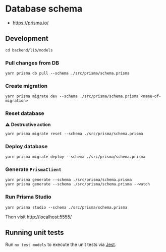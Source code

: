 # Database schema

- <https://prisma.io/>

## Development

```shell
cd backend/lib/models
```

### Pull changes from DB

```shell
yarn prisma db pull --schema ./src/prisma/schema.prisma
```

### Create migration

```shell
yarn prisma migrate dev --schema ./src/prisma/schema.prisma <name-of-migration>
```

### Reset database

:warning: **Destructive action**

```shell
yarn prisma migrate reset --schema ./src/prisma/schema.prisma
```

### Deploy database

```shell
yarn prisma migrate deploy --schema ./src/prisma/schema.prisma
```

### Generate `PrismaClient`

```shell
yarn prisma generate --schema ./src/prisma/schema.prisma
yarn prisma generate --schema ./src/prisma/schema.prisma --watch
```

### Run Prisma Studio

```shell
yarn prisma studio --schema ./src/prisma/schema.prisma
```

Then visit <http://localhost:5555/>

## Running unit tests

Run `nx test models` to execute the unit tests via [Jest](https://jestjs.io).

